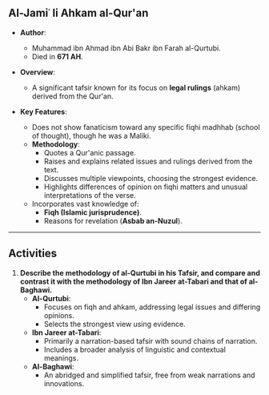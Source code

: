 ## **Al-Jamiʿ li Ahkam al-Qur'an**

- **Author**:  
  - Muhammad ibn Ahmad ibn Abi Bakr ibn Farah al-Qurtubi.  
  - Died in **671 AH**.

- **Overview**:  
  - A significant tafsir known for its focus on **legal rulings** (ahkam) derived from the Qur'an.  

- **Key Features**:  
  - Does not show fanaticism toward any specific fiqhi madhhab (school of thought), though he was a Maliki.  
  - **Methodology**:  
    - Quotes a Qur'anic passage.  
    - Raises and explains related issues and rulings derived from the text.  
    - Discusses multiple viewpoints, choosing the strongest evidence.  
    - Highlights differences of opinion on fiqhi matters and unusual interpretations of the verse.  
  - Incorporates vast knowledge of:  
    - **Fiqh (Islamic jurisprudence)**.  
    - Reasons for revelation (**Asbab an-Nuzul**).  

---

## **Activities**

1. **Describe the methodology of al-Qurtubi in his Tafsir, and compare and contrast it with the methodology of Ibn Jareer at-Tabari and that of al-Baghawi.**  
   - **Al-Qurtubi**:  
     - Focuses on fiqh and ahkam, addressing legal issues and differing opinions.  
     - Selects the strongest view using evidence.  
   - **Ibn Jareer at-Tabari**:  
     - Primarily a narration-based tafsir with sound chains of narration.  
     - Includes a broader analysis of linguistic and contextual meanings.  
   - **Al-Baghawi**:  
     - An abridged and simplified tafsir, free from weak narrations and innovations.  